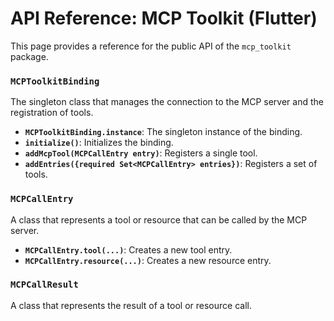 # API Reference: MCP Toolkit (Flutter)

This page provides a reference for the public API of the `mcp_toolkit` package.

### `MCPToolkitBinding`

The singleton class that manages the connection to the MCP server and the registration of tools.

- **`MCPToolkitBinding.instance`**: The singleton instance of the binding.
- **`initialize()`**: Initializes the binding.
- **`addMcpTool(MCPCallEntry entry)`**: Registers a single tool.
- **`addEntries({required Set<MCPCallEntry> entries})`**: Registers a set of tools.

### `MCPCallEntry`

A class that represents a tool or resource that can be called by the MCP server.

- **`MCPCallEntry.tool(...)`**: Creates a new tool entry.
- **`MCPCallEntry.resource(...)`**: Creates a new resource entry.

### `MCPCallResult`

A class that represents the result of a tool or resource call.
